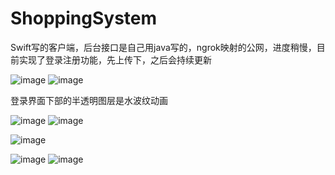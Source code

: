 # ShoppingSystem

Swift写的客户端，后台接口是自己用java写的，ngrok映射的公网，进度稍慢，目前实现了登录注册功能，先上传下，之后会持续更新

![image](https://github.com/suzee/ShoppingSystem/blob/master/screenshot/publish.gif)
![image](https://github.com/suzee/ShoppingSystem/blob/master/screenshot/detail.gif)

登录界面下部的半透明图层是水波纹动画

![image](https://github.com/suzee/ShoppingSystem/raw/master/screenshot/Simulator%20Screen%20Shot%202016%E5%B9%B47%E6%9C%8816%E6%97%A5%20%E4%B8%8B%E5%8D%888.03.59.png)
![image](https://github.com/suzee/ShoppingSystem/raw/master/screenshot/dynamic.gif?raw=true)

![image](https://github.com/suzee/ShoppingSystem/raw/master/screenshot/fabu.gif?raw=true)


![image](https://github.com/suzee/ShoppingSystem/blob/master/screenshot/Simulator%20Screen%20Shot%202016%E5%B9%B48%E6%9C%8810%E6%97%A5%20%E4%B8%8A%E5%8D%8810.26.48.png)
![image](https://github.com/suzee/ShoppingSystem/blob/master/screenshot/Simulator%20Screen%20Shot%202016%E5%B9%B48%E6%9C%8810%E6%97%A5%20%E4%B8%8A%E5%8D%8810.26.44.png)
